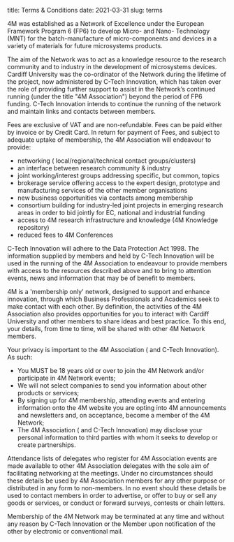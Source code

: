 title: Terms & Conditions
date: 2021-03-31
slug: terms

4M was established as a Network of Excellence under the European Framework Program 6 (FP6) to develop Micro- and Nano- Technology (MNT) for the batch-manufacture of micro-components and devices in a variety of materials for future microsystems products.

The aim of the Network was to act as a knowledge resource to the research community and to industry in the development of microsystems devices. Cardiff University was the co-ordinator of the Network during the lifetime of the project, now administered by C-Tech Innovation, which has taken over the role of providing further support to assist in the Network’s continued running (under the title "4M Association") beyond the period of FP6 funding. C-Tech Innovation intends to continue the running of the network and maintain links and contacts between members. 

Fees are exclusive of VAT and are non-refundable. Fees can be paid either by invoice or by Credit Card. In return for payment of Fees, and subject to adequate uptake of membership, the 4M Association will endeavour to provide:

* networking ( local/regional/technical contact groups/clusters)
* an interface between research community & industry 
* joint working/interest groups addressing specific, but common, topics 
* brokerage service offering access to the expert design, prototype and manufacturing services of the other member organisations
* new business opportunities via contacts among membership
* consortium building for industry-led joint projects in emerging research areas in order to bid jointly for EC, national and industrial funding
* access to 4M research infrastructure and knowledge (4M Knowledge repository)
* reduced fees to 4M Conferences

C-Tech Innovation will adhere to the Data Protection Act 1998. The information supplied by members and held by C-Tech Innovation will be used in the running of the 4M Association to endeavour to provide members with access to the resources described above and to bring to attention events, news and information that may be of benefit to members.

4M is a 'membership only' network, designed to support and enhance innovation, through which Business Professionals and Academics seek to make contact with each other. By definition, the activities of the 4M Association also provides opportunities for you to interact with Cardiff University and other members to share ideas and best practice. To this end, your details, from time to time, will be shared with other 4M Network members.

Your privacy is important to the 4M Association ( and C-Tech Innovation).  As such:

* You MUST be 18 years old or over to join the 4M Network and/or participate in 4M Network events; 
* We will not select companies to send you information about other products or services; 
* By signing up for 4M membership, attending events and entering information onto the 4M website you are opting into 4M announcements and newsletters and, on acceptance, become a member of the 4M Network; 
* The 4M Association ( and C-Tech Innovation) may disclose your personal information to third parties with whom it seeks to develop or create partnerships. 

Attendance lists of delegates who register for 4M Association events are made available to other 4M Association delegates with the sole aim of facilitating networking at the meetings. Under no circumstances should these details be used by 4M Association members for any other purpose or distributed in any form to non-members. In no event should these details be used to contact members in order to advertise, or offer to buy or sell any goods or services, or conduct or forward surveys, contests or chain letters.

Membership of the 4M Network may be terminated at any time and without any reason by C-Tech Innovation or the Member upon notification of the other by electronic or conventional mail.
